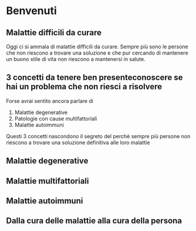 # Benvenuti

## Malattie difficili da curare

Oggi ci si ammala di malattie difficili da curare. Sempre più sono le persone che non riescono a trovare una soluzione e che pur cercando di mantenere un buono stile di vita non riescono a mantenersi in salute.



## 3 concetti da tenere ben presenteconoscere se hai un problema che non riesci a risolvere

Forse avrai sentito ancora parlare di 

 1. Malattie degenerative
 2. Patologie con cause multifattoriali
 3. Malattie autoimmuni

Questi 3 concetti nascondono il segreto del perchè sempre più persone non riescono a trovare una soluzione definitiva alle loro malattie

## Malattie degenerative

## Malattie multifattoriali

## Malattie autoimmuni



## Dalla cura delle malattie alla cura della persona



 
<!--stackedit_data:
eyJoaXN0b3J5IjpbNzUzOTQ1MzA3LDIwMjczNjEwODFdfQ==
-->